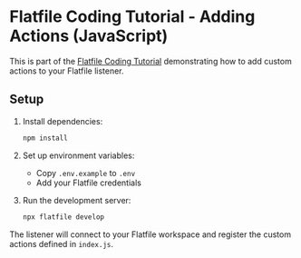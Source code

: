 # Flatfile Coding Tutorial - Adding Actions (JavaScript)

This is part of the [Flatfile Coding Tutorial](https://flatfile.com/docs/coding-tutorial/101-your-first-listener/101.03-adding-actions) demonstrating how to add custom actions to your Flatfile listener.

## Setup

1. Install dependencies:
   ```bash
   npm install
   ```

2. Set up environment variables:
   - Copy `.env.example` to `.env`
   - Add your Flatfile credentials

3. Run the development server:
   ```bash
   npx flatfile develop
   ```

The listener will connect to your Flatfile workspace and register the custom actions defined in `index.js`.
